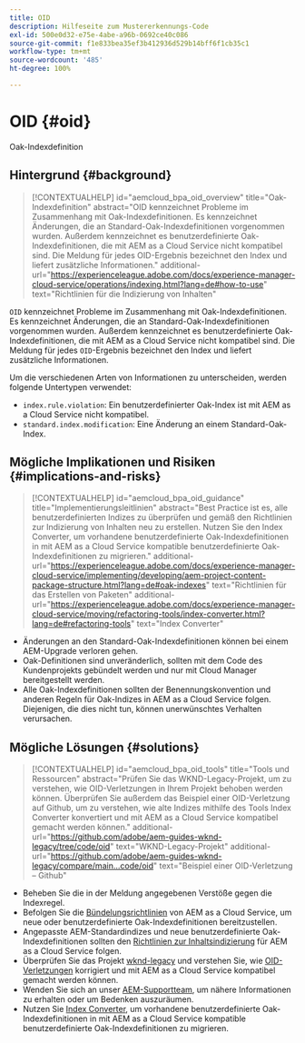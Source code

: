 ```yaml
---
title: OID
description: Hilfeseite zum Mustererkennungs-Code
exl-id: 500e0d32-e75e-4abe-a96b-0692ce40c086
source-git-commit: f1e833bea35ef3b412936d529b14bff6f1cb35c1
workflow-type: tm+mt
source-wordcount: '485'
ht-degree: 100%

---
```


# OID {#oid}

Oak-Indexdefinition

## Hintergrund {#background}

>[!CONTEXTUALHELP]
>id="aemcloud_bpa_oid_overview"
>title="Oak-Indexdefinition"
>abstract="OID kennzeichnet Probleme im Zusammenhang mit Oak-Indexdefinitionen. Es kennzeichnet Änderungen, die an Standard-Oak-Indexdefinitionen vorgenommen wurden. Außerdem kennzeichnet es benutzerdefinierte Oak-Indexdefinitionen, die mit AEM as a Cloud Service nicht kompatibel sind. Die Meldung für jedes OID-Ergebnis bezeichnet den Index und liefert zusätzliche Informationen."
>additional-url="https://experienceleague.adobe.com/docs/experience-manager-cloud-service/operations/indexing.html?lang=de#how-to-use" text="Richtlinien für die Indizierung von Inhalten"

`OID` kennzeichnet Probleme im Zusammenhang mit Oak-Indexdefinitionen. Es kennzeichnet Änderungen, die an Standard-Oak-Indexdefinitionen vorgenommen wurden. Außerdem kennzeichnet es benutzerdefinierte Oak-Indexdefinitionen, die mit AEM as a Cloud Service nicht kompatibel sind. Die Meldung für jedes `OID`-Ergebnis bezeichnet den Index und liefert zusätzliche Informationen.

Um die verschiedenen Arten von Informationen zu unterscheiden, werden folgende Untertypen verwendet:

* `index.rule.violation`: Ein benutzerdefinierter Oak-Index ist mit AEM as a Cloud Service nicht kompatibel.
* `standard.index.modification`: Eine Änderung an einem Standard-Oak-Index.

## Mögliche Implikationen und Risiken {#implications-and-risks}

>[!CONTEXTUALHELP]
>id="aemcloud_bpa_oid_guidance"
>title="Implementierungsleitlinien"
>abstract="Best Practice ist es, alle benutzerdefinierten Indizes zu überprüfen und gemäß den Richtlinien zur Indizierung von Inhalten neu zu erstellen. Nutzen Sie den Index Converter, um vorhandene benutzerdefinierte Oak-Indexdefinitionen in mit AEM as a Cloud Service kompatible benutzerdefinierte Oak-Indexdefinitionen zu migrieren."
>additional-url="https://experienceleague.adobe.com/docs/experience-manager-cloud-service/implementing/developing/aem-project-content-package-structure.html?lang=de#oak-indexes" text="Richtlinien für das Erstellen von Paketen"
>additional-url="https://experienceleague.adobe.com/docs/experience-manager-cloud-service/moving/refactoring-tools/index-converter.html?lang=de#refactoring-tools" text="Index Converter"

* Änderungen an den Standard-Oak-Indexdefinitionen können bei einem AEM-Upgrade verloren gehen.
* Oak-Definitionen sind unveränderlich, sollten mit dem Code des Kundenprojekts gebündelt werden und nur mit Cloud Manager bereitgestellt werden.
* Alle Oak-Indexdefinitionen sollten der Benennungskonvention und anderen Regeln für Oak-Indizes in AEM as a Cloud Service folgen. Diejenigen, die dies nicht tun, können unerwünschtes Verhalten verursachen.

## Mögliche Lösungen {#solutions}

>[!CONTEXTUALHELP]
>id="aemcloud_bpa_oid_tools"
>title="Tools und Ressourcen"
>abstract="Prüfen Sie das WKND-Legacy-Projekt, um zu verstehen, wie OID-Verletzungen in Ihrem Projekt behoben werden können. Überprüfen Sie außerdem das Beispiel einer OID-Verletzung auf Github, um zu verstehen, wie alte Indizes mithilfe des Tools Index Converter konvertiert und mit AEM as a Cloud Service kompatibel gemacht werden können."
>additional-url="https://github.com/adobe/aem-guides-wknd-legacy/tree/code/oid" text="WKND-Legacy-Projekt"
>additional-url="https://github.com/adobe/aem-guides-wknd-legacy/compare/main...code/oid" text="Beispiel einer OID-Verletzung – Github"

* Beheben Sie die in der Meldung angegebenen Verstöße gegen die Indexregel.
* Befolgen Sie die [Bündelungsrichtlinien](https://experienceleague.adobe.com/docs/experience-manager-cloud-service/implementing/developing/aem-project-content-package-structure.html?lang=de) von AEM as a Cloud Service, um neue oder benutzerdefinierte Oak-Indexdefinitionen bereitzustellen.
* Angepasste AEM-Standardindizes und neue benutzerdefinierte Oak-Indexdefinitionen sollten den [Richtlinien zur Inhaltsindizierung](https://experienceleague.adobe.com/docs/experience-manager-cloud-service/operations/indexing.html?lang=de#preparing-the-new-index-definition) für AEM as a Cloud Service folgen.
* Überprüfen Sie das Projekt [wknd-legacy](https://github.com/adobe/aem-guides-wknd-legacy/tree/code/oid) und verstehen Sie, wie [OID-Verletzungen](https://github.com/adobe/aem-guides-wknd-legacy/compare/main...code/oid) korrigiert und mit AEM as a Cloud Service kompatibel gemacht werden können.
* Wenden Sie sich an unser [AEM-Supportteam](https://helpx.adobe.com/de/enterprise/using/support-for-experience-cloud.html), um nähere Informationen zu erhalten oder um Bedenken auszuräumen.
* Nutzen Sie [Index Converter](https://experienceleague.adobe.com/docs/experience-manager-cloud-service/moving/refactoring-tools/index-converter.html?lang=de#refactoring-tools), um vorhandene benutzerdefinierte Oak-Indexdefinitionen in mit AEM as a Cloud Service kompatible benutzerdefinierte Oak-Indexdefinitionen zu migrieren.
